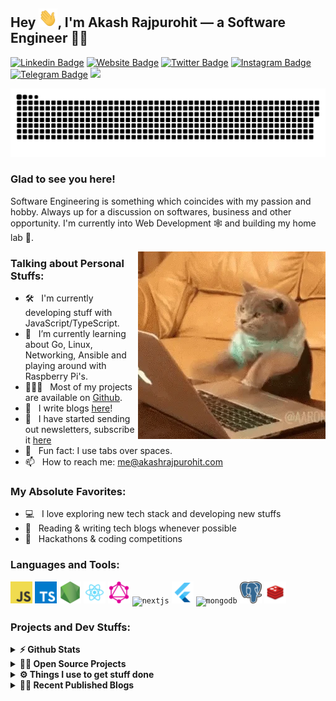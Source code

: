 ## Hey <img alt="Hi" src="./assets/Hi.gif" width="30px" height="30px" />, I'm Akash Rajpurohit — a Software Engineer 👨‍💻

[![Linkedin Badge](https://img.shields.io/badge/-@AkashRajpurohit-0e76a8?style=flat-square&logo=Linkedin&logoColor=white)](https://linkedin.com/in/AkashRajpurohit)
[![Website Badge](https://img.shields.io/badge/-akashrajpurohit.com-3b5998?style=flat-square&logo=google-chrome&logoColor=white)](https://akashrajpurohit.com/)
[![Twitter Badge](https://img.shields.io/badge/-@akashwhocodes-00acee?style=flat-square&logo=Twitter&logoColor=white)](https://twitter.com/AkashWhoCodes)
[![Instagram Badge](https://img.shields.io/badge/-@akashwho.codes-e4405f?style=flat-square&logo=Instagram&logoColor=white)](https://instagram.com/akashwho.codes/)
[![Telegram Badge](https://img.shields.io/badge/-@AkashRajpurohit-0088cc?style=flat-square&logo=Telegram&logoColor=white)](https://t.me/AkashRajpurohit)
![](https://visitor-badge.laobi.icu/badge?page_id=akashrajpurohit.visitor-badge&style=flat-square&color=0088cc)

<img src="https://raw.githubusercontent.com/AkashRajpurohit/AkashRajpurohit/master/assets/github-snake-dark.svg" />
  
### Glad to see you here!

Software Engineering is something which coincides with my passion and hobby. Always up for a discussion on softwares, business and other opportunity. I'm currently into Web Development 🕸️ and building my home lab 🚀.
  
<img align="right" alt="Coding Cat" src="./assets/coding.webp" />

### Talking about Personal Stuffs:

- 🛠 &nbsp; I'm currently developing stuff with JavaScript/TypeScript.
- 🚀 &nbsp; I’m currently learning about Go, Linux, Networking, Ansible and playing around with Raspberry Pi's.
- 👨🏻‍💻 &nbsp; Most of my projects are available on [Github](https://github.com/AkashRajpurohit).
- 💬 &nbsp; I write blogs [here](https://akashrajpurohit.com/blogs/?ref=github-profile-readme)!
- 📰 &nbsp; I have started sending out newsletters, subscribe it [here](https://akashrajpurohit.com/newsletter/?ref=github-profile-readme)
- 👾 &nbsp; Fun fact: I use tabs over spaces.
- 📫 &nbsp; How to reach me: me@akashrajpurohit.com 

### My Absolute Favorites:

- 💻 &nbsp; I love exploring new tech stack and developing new stuffs
- 📰 &nbsp; Reading & writing tech blogs whenever possible
- 🍕 &nbsp; Hackathons & coding competitions

### Languages and Tools:

<code><img height="35" src="https://raw.githubusercontent.com/github/explore/80688e429a7d4ef2fca1e82350fe8e3517d3494d/topics/javascript/javascript.png" alt="javascript"></code>
<code><img height="35" src="https://raw.githubusercontent.com/github/explore/80688e429a7d4ef2fca1e82350fe8e3517d3494d/topics/typescript/typescript.png" alt="typescript"></code>
<code><img height="35" src="https://raw.githubusercontent.com/github/explore/80688e429a7d4ef2fca1e82350fe8e3517d3494d/topics/nodejs/nodejs.png" alt="nodejs"></code>
<code><img height="35" src="https://raw.githubusercontent.com/github/explore/80688e429a7d4ef2fca1e82350fe8e3517d3494d/topics/react/react.png" alt="react"></code>
<code><img height="35" src="https://raw.githubusercontent.com/github/explore/80688e429a7d4ef2fca1e82350fe8e3517d3494d/topics/graphql/graphql.png" alt="graphql"></code>
<code><img height="35" src="https://nextjs.org/static/favicon/favicon-32x32.png" alt="nextjs"></code>
<code><img height="35" src="https://raw.githubusercontent.com/github/explore/cebd63002168a05a6a642f309227eefeccd92950/topics/flutter/flutter.png" alt="flutter"></code>
<code><img height="35" src="https://encrypted-tbn0.gstatic.com/images?q=tbn%3AANd9GcSTTzPAw-55ssm1Im594xYZ9eRQu2JylrkYLg&usqp=CAU" alt="mongodb"></code>
<code><img height="35" src="https://raw.githubusercontent.com/github/explore/80688e429a7d4ef2fca1e82350fe8e3517d3494d/topics/postgresql/postgresql.png" alt="postgresql"></code>
<code><img height="35" src="https://raw.githubusercontent.com/github/explore/80688e429a7d4ef2fca1e82350fe8e3517d3494d/topics/redis/redis.png" alt="redis"></code> 
</code> 

### Projects and Dev Stuffs: 
<details>	
  <summary><b>⚡ Github Stats</b></summary>

  <img height="170em" src="https://github-readme-stats.vercel.app/api?username=AkashRajpurohit&show_icons=false&hide_border=true&count_private=true&show_icons=true&theme=radical" />
  <img height="170em" src="https://github-readme-stats.vercel.app/api/top-langs/?username=AkashRajpurohit&hide=html,Jupyter%20Notebook&show_icons=true&hide_border=true&layout=compact&langs_count=8&theme=radical"/>
</details>

<details>
  <summary><b>🧑‍🚀 Open Source Projects</b></summary>

  <br />
  <table>
    <thead align="center">
      <tr border: none;>
        <td><b>💻 Projects</b></td>
        <td><b>🌟 Stars</b></td>
        <td><b>🍴 Forks</b></td>
        <td><b>🐛 Issues</b></td>
        <td><b>🔔 Pull Requests</b></td>
        <td><b>👨‍💻 Language</b></td>
      </tr>
    </thead>
    <tbody>
      <tr>
	<td><a href="https://github.com/AkashRajpurohit/howtoprofessionallysay/"><b>🧍 How to professionally say</b></a></td>
        <td><img alt="Stars" src="https://img.shields.io/github/stars/AkashRajpurohit/howtoprofessionallysay?style=flat-square&labelColor=343b41"/></td>
        <td><img alt="Forks" src="https://img.shields.io/github/forks/AkashRajpurohit/howtoprofessionallysay?style=flat-square&labelColor=343b41"/></td>
        <td><img alt="Issues" src="https://img.shields.io/github/issues/AkashRajpurohit/howtoprofessionallysay?style=flat-square"/></td>
        <td><img alt="Pull Requests" src="https://img.shields.io/github/issues-pr/AkashRajpurohit/howtoprofessionallysay?style=flat-square"/></td>
        <td><img alt="Language" src="https://img.shields.io/github/languages/top/AkashRajpurohit/howtoprofessionallysay?style=flat-square"/></td>
      </tr>
      <tr>
	<td><a href="https://github.com/AkashRajpurohit/clipper"><b>📋 Clipper</b></a></td>
        <td><img alt="Stars" src="https://img.shields.io/github/stars/AkashRajpurohit/clipper?style=flat-square&labelColor=343b41"/></td>
        <td><img alt="Forks" src="https://img.shields.io/github/forks/AkashRajpurohit/clipper?style=flat-square&labelColor=343b41"/></td>
        <td><img alt="Issues" src="https://img.shields.io/github/issues/AkashRajpurohit/clipper?style=flat-square"/></td>
        <td><img alt="Pull Requests" src="https://img.shields.io/github/issues-pr/AkashRajpurohit/clipper?style=flat-square"/></td>
        <td><img alt="Language" src="https://img.shields.io/github/languages/top/AkashRajpurohit/clipper?style=flat-square"/></td>
      </tr>
      <tr>
	<td><a href="https://github.com/AkashRajpurohit/github-emojis"><b>🚀 Github Emojis</b></a></td>
        <td><img alt="Stars" src="https://img.shields.io/github/stars/AkashRajpurohit/github-emojis?style=flat-square&labelColor=343b41"/></td>
        <td><img alt="Forks" src="https://img.shields.io/github/forks/AkashRajpurohit/github-emojis?style=flat-square&labelColor=343b41"/></td>
        <td><img alt="Issues" src="https://img.shields.io/github/issues/AkashRajpurohit/github-emojis?style=flat-square"/></td>
        <td><img alt="Pull Requests" src="https://img.shields.io/github/issues-pr/AkashRajpurohit/github-emojis?style=flat-square"/></td>
        <td><img alt="Language" src="https://img.shields.io/github/languages/top/AkashRajpurohit/github-emojis?style=flat-square"/></td>
      </tr>
      <tr>
	<td><a href="https://github.com/AkashRajpurohit/Spell-IT"><b>🧮 Spell-IT</b></a></td>
        <td><img alt="Stars" src="https://img.shields.io/github/stars/AkashRajpurohit/Spell-IT?style=flat-square&labelColor=343b41"/></td>
        <td><img alt="Forks" src="https://img.shields.io/github/forks/AkashRajpurohit/Spell-IT?style=flat-square&labelColor=343b41"/></td>
        <td><img alt="Issues" src="https://img.shields.io/github/issues/AkashRajpurohit/Spell-IT?style=flat-square"/></td>
        <td><img alt="Pull Requests" src="https://img.shields.io/github/issues-pr/AkashRajpurohit/Spell-IT?style=flat-square"/></td>
        <td><img alt="Language" src="https://img.shields.io/github/languages/top/AkashRajpurohit/Spell-IT?style=flat-square"/></td> 
      </tr>
      <tr>
	<td><a href="https://github.com/AkashRajpurohit/ts-npm-template"><b>📦 ts-npm-template</b></a></td>
        <td><img alt="Stars" src="https://img.shields.io/github/stars/AkashRajpurohit/ts-npm-template?style=flat-square&labelColor=343b41"/></td>
        <td><img alt="Forks" src="https://img.shields.io/github/forks/AkashRajpurohit/ts-npm-template?style=flat-square&labelColor=343b41"/></td>
        <td><img alt="Issues" src="https://img.shields.io/github/issues/AkashRajpurohit/ts-npm-template?style=flat-square"/></td>
        <td><img alt="Pull Requests" src="https://img.shields.io/github/issues-pr/AkashRajpurohit/ts-npm-template?style=flat-square"/></td>
        <td><img alt="Language" src="https://img.shields.io/github/languages/top/AkashRajpurohit/ts-npm-template?style=flat-square"/></td> 
      </tr>
      <tr>
	<td><a href="https://github.com/AkashRajpurohit/time-to-go"><b>🔗 time-to-go</b></a></td>
        <td><img alt="Stars" src="https://img.shields.io/github/stars/AkashRajpurohit/time-to-go?style=flat-square&labelColor=343b41"/></td>
        <td><img alt="Forks" src="https://img.shields.io/github/forks/AkashRajpurohit/time-to-go?style=flat-square&labelColor=343b41"/></td>
        <td><img alt="Issues" src="https://img.shields.io/github/issues/AkashRajpurohit/time-to-go?style=flat-square"/></td>
        <td><img alt="Pull Requests" src="https://img.shields.io/github/issues-pr/AkashRajpurohit/time-to-go?style=flat-square"/></td>
        <td><img alt="Language" src="https://img.shields.io/github/languages/top/AkashRajpurohit/time-to-go?style=flat-square"/></td> 
      </tr>
    </tbody>
  </table>
  <br />
</details>
 
<details>	
  <br />
  <summary><b>⚙️ Things I use to get stuff done</b></summary>
  	<ul>
  	  <li><b>OS:</b> MacOS / Linux</li>
  	  <li><b>Browser: </b> Firefox / Brave Browser</li>
	  <li><b>Code Editor:</b> Visual Studio Code / Neovim </li>
	  <li><b>To Stay Updated:</b> Dev.to, Medium, Twitter and Tech YouTube Channels</li>
	</ul>
	<b>Read more about it <a target="_blank" rel="norefferer noopener" href="https://akashrajpurohit.com/uses/?ref=github-profile-readme">here</a></b>
</details> 

<details>	
  <br />
  <summary><b>✍🏼 Recent Published Blogs</b></summary>

  <!-- BLOG-POST-LIST:START -->
 - 🚀 <a target='_blank' href='https://akashrajpurohit.com/blog/ansible-infrastructure-as-a-code-for-building-up-my-homelab/?ref=rss&via=github-profile-readme'>Ansible — Configuration as Code for building up my Homelab</a>
 - 🔥 <a target='_blank' href='https://akashrajpurohit.com/blog/adguard-home-network-wide-ad-blocking-in-your-homelab/?ref=rss&via=github-profile-readme'>AdGuard Home — Network Wide Ad Blocking in your Homelab</a>
 - ✍🏽 <a target='_blank' href='https://akashrajpurohit.com/blog/nginx-the-reverse-proxy-in-my-homelab/?ref=rss&via=github-profile-readme'>Nginx — The reverse proxy in my Homelab</a>
 - 👨‍💻 <a target='_blank' href='https://akashrajpurohit.com/blog/resolving-missing-memory-stats-in-docker-stats-on-raspberry-pi/?ref=rss&via=github-profile-readme'>Resolving Missing Memory Stats in Docker Stats on Raspberry Pi</a>
 - ✍🏽 <a target='_blank' href='https://akashrajpurohit.com/blog/building-a-readheavy-system-key-considerations-for-success/?ref=rss&via=github-profile-readme'>Building a Read-Heavy System: Key Considerations for Success</a>
 - 👨‍💻 <a target='_blank' href='https://akashrajpurohit.com/blog/building-a-writeheavy-system-key-considerations-for-success/?ref=rss&via=github-profile-readme'>Building a Write-Heavy System: Key Considerations for Success</a>
 - 🔥 <a target='_blank' href='https://akashrajpurohit.com/blog/tackling-thundering-herd-problem-effectively/?ref=rss&via=github-profile-readme'>Tackling Thundering Herd Problem effectively</a>
 - ✍🏽 <a target='_blank' href='https://akashrajpurohit.com/blog/how-the-bulkhead-pattern-can-fortify-your-system/?ref=rss&via=github-profile-readme'>How the Bulkhead Pattern Can Fortify Your System</a>
 - 🚀 <a target='_blank' href='https://akashrajpurohit.com/blog/exploring-overthewire-level-20-to-level-21-bandit-challenge/?ref=rss&via=github-profile-readme'>Exploring OverTheWire: Level 20 to Level 21 - Bandit Challenge</a>
 - 🚀 <a target='_blank' href='https://akashrajpurohit.com/blog/exploring-overthewire-level-19-to-level-20-bandit-challenge/?ref=rss&via=github-profile-readme'>Exploring OverTheWire: Level 19 to Level 20 - Bandit Challenge</a>
 - 🔥 <a target='_blank' href='https://akashrajpurohit.com/blog/exploring-overthewire-level-18-to-level-19-bandit-challenge/?ref=rss&via=github-profile-readme'>Exploring OverTheWire: Level 18 to Level 19 - Bandit Challenge</a>
 - ✍🏽 <a target='_blank' href='https://akashrajpurohit.com/blog/exploring-overthewire-level-17-to-level-18-bandit-challenge/?ref=rss&via=github-profile-readme'>Exploring OverTheWire: Level 17 to Level 18 - Bandit Challenge</a>
 - 🚀 <a target='_blank' href='https://akashrajpurohit.com/blog/exploring-overthewire-level-16-to-level-17-bandit-challenge/?ref=rss&via=github-profile-readme'>Exploring OverTheWire: Level 16 to Level 17 - Bandit Challenge</a>
 - 🥳 <a target='_blank' href='https://akashrajpurohit.com/blog/exploring-overthewire-level-15-to-level-16-bandit-challenge/?ref=rss&via=github-profile-readme'>Exploring OverTheWire: Level 15 to Level 16 - Bandit Challenge</a>
 - ✍🏽 <a target='_blank' href='https://akashrajpurohit.com/blog/exploring-overthewire-level-14-to-level-15-bandit-challenge/?ref=rss&via=github-profile-readme'>Exploring OverTheWire: Level 14 to Level 15 - Bandit Challenge</a><!-- BLOG-POST-LIST:END -->  

</details>
